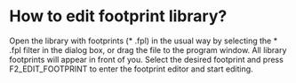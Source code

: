 # How to edit footprint library?
Open the library with footprints (* .fpl) in the usual way by selecting the * .fpl filter in the dialog box, or drag the file to the program window. All library footprints will appear in front of you. Select the desired footprint and press F2_EDIT_FOOTPRINT to enter the footprint editor and start editing.

